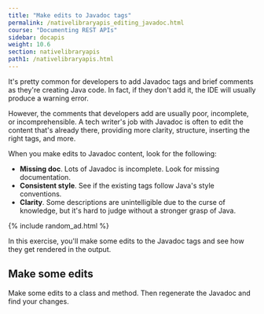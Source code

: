```yaml
---
title: "Make edits to Javadoc tags"
permalink: /nativelibraryapis_editing_javadoc.html
course: "Documenting REST APIs"
sidebar: docapis
weight: 10.6
section: nativelibraryapis
path1: /nativelibraryapis.html
---
```


It's pretty common for developers to add Javadoc tags and brief comments as they're creating Java code. In fact, if they don't add it, the IDE will usually produce a warning error.

However, the comments that developers add are usually poor, incomplete, or incomprehensible. A tech writer's job with Javadoc is often to edit the content that's already there, providing more clarity, structure, inserting the right tags, and more.

When you make edits to Javadoc content, look for the following:

* **Missing doc**. Lots of Javadoc is incomplete. Look for missing documentation.
* **Consistent style**. See if the existing tags follow Java's style conventions.
* **Clarity**. Some descriptions are unintelligible due to the curse of knowledge, but it's hard to judge without a stronger grasp of Java.

{% include random_ad.html %}

In this exercise, you'll make some edits to the Javadoc tags and see how they get rendered in the output.

## Make some edits

Make some edits to a class and method. Then regenerate the Javadoc and find your changes.

